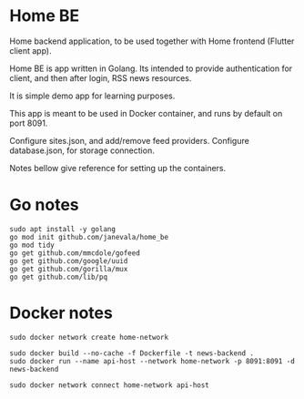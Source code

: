 # Home BE

Home backend application, to be used together with Home frontend (Flutter client app).

Home BE is app written in Golang. Its intended to provide authentication for client, and then after login, RSS news resources.

It is simple demo app for learning purposes.

This app is meant to be used in Docker container, and runs by default on port 8091.

Configure sites.json, and add/remove feed providers. Configure database.json, for storage connection.

Notes bellow give reference for setting up the containers.

# Go notes
```
sudo apt install -y golang
go mod init github.com/janevala/home_be
go mod tidy
go get github.com/mmcdole/gofeed
go get github.com/google/uuid
go get github.com/gorilla/mux
go get github.com/lib/pq

```

# Docker notes
```
sudo docker network create home-network

sudo docker build --no-cache -f Dockerfile -t news-backend .
sudo docker run --name api-host --network home-network -p 8091:8091 -d news-backend

sudo docker network connect home-network api-host
```
